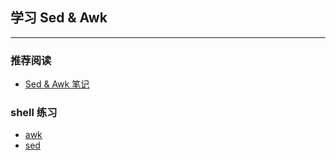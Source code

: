## 学习 Sed & Awk 

----

### 推荐阅读

- [Sed & Awk 笔记](http://gitlab.corp.qunar.com/chunxiao.ren/awk-sed/wikis/home)

### shell 练习

- [awk](https://github.com/renchunxiao/awk-sed/tree/master/awk)
- [sed](https://github.com/renchunxiao/awk-sed/tree/master/sed)

